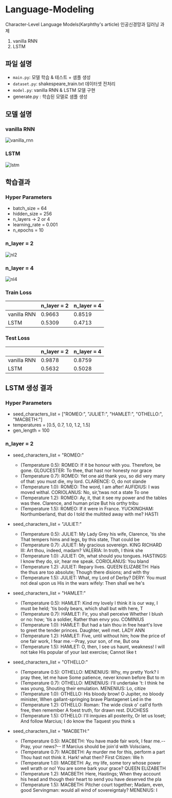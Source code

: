 # Language-Modeling
Character-Level Language Models(Karphthy's article)
인공신경망과 딥러닝 과제
  1. vanilla RNN
  2. LSTM

## 파일 설명
- `main.py`: 모델 학습 & 테스트 + 샘플 생성
- `dataset.py`: shakespeare_train.txt 데이터셋 전처리
- `model.py`: vanilla RNN & LSTM 모델 구현
- generate.py : 학습된 모델로 샘플 생성

## 모델 설명
### vanilla RNN
![vanilla_rnn](https://github.com/moon2y/Language-Modeling/assets/88147264/25119bf3-7b9b-448c-bd08-0bff064a525b)

### LSTM
![lstm](https://github.com/moon2y/Language-Modeling/assets/88147264/1a569403-7ef5-4f4d-9922-adc1f1a3939e)

## 학습결과
### Hyper Parameters
- batch_size = 64
- hidden_size = 256
- n_layers -> 2 or 4
- learning_rate = 0.001
- n_epochs = 10
  
### n_layer = 2
![nl2](https://github.com/moon2y/Language-Modeling/assets/88147264/e4b62065-867f-4e32-9476-2fa83a1b3b99)


### n_layer = 4
![nl4](https://github.com/moon2y/Language-Modeling/assets/88147264/59cf8452-8f47-4d4d-af10-17f94b23a782)

### Train Loss
|                    | n_layer = 2 | n_layer = 4  |
|--------------------|-------------|--------------|
| vanilla RNN        | 0.9663      | 0.8519       |
| LSTM               | 0.5309      | 0.4713       |

### Test Loss
|                    | n_layer = 2 | n_layer = 4  |
|--------------------|-------------|--------------|
| vanilla RNN        | 0.9878      | 0.8759       |
| LSTM               | 0.5632      | 0.5028       |


## LSTM 생성 결과
### Hyper Parameters
- seed_characters_list = ["ROMEO:", "JULIET:", "HAMLET:", "OTHELLO:", "MACBETH:"]
- temperatures = [0.5, 0.7, 1.0, 1.2, 1.5]
- gen_length = 100

### n_layer = 2
- seed_characters_list = "ROMEO:"
  - (Temperature 0.5):
    ROMEO:
    If it be honour with you. Therefore, be gone.
    GLOUCESTER:
    To thee, that hast nor honesty nor grace
  - (Temperature 0.7):
    ROMEO:
    Yet one aid thank you, so did very
    many of that: you must die, my lord.
    CLARENCE:
    O, do not slande
  - (Temperature 1.0):
    ROMEO:
    The word, I am after!
    AUFIDIUS:
    I was moved withal.
    CORIOLANUS:
    No, sir,'twas not a state
    To one 
  - (Temperature 1.2):
    ROMEO:
    Ay, it, that it see my power and the tables was thee. Clarence, and human prize
    But his orthy tribu
  - (Temperature 1.5):
    ROMEO:
    If it were in France.
    YUCKINGHAM:
    Northumberland, that do I told the multited away with me?
    HASTI

- seed_characters_list = "JULIET:"
  - (Temperature 0.5):
    JULIET:
    My Lady Grey his wife, Clarence, 'tis she
    That tempers hims and legs, by this state,
    That could be 
  - (Temperature 0.7):
    JULIET:
    My gracious sovereign.
    KING RICHARD III:
    Art thou, indeed, madam?
    VALERIA:
    In troth, I think she 
  - (Temperature 1.0):
    JULIET:
    Oh, what should you tongues.
    HASTINGS:
    I know they do, sir, hear me speak.
    CORIOLANUS:
    You bland 
  - (Temperature 1.2):
    JULIET:
    Repary lives.
    QUEEN ELIZABETH:
    Hais the thus are too absolute;
    Though there disions; and with thy 
  - (Temperature 1.5):
    JULIET:
    What, my Lord of Derby?
    DERY:
    You must not deal upon us
    His in the wars wifely:
    Then shall we he's

- seed_characters_list = "HAMLET:"
  - (Temperature 0.5):
    HAMLET:
    Kind my lovely I think it is our way,
    I must be held; 'tis body bears, which shall but with here,
    T
  - (Temperature 0.7):
    HAMLET:
    Fir, you shall perceive
    Whether I blush or no: how; 'tis a soldier,
    Rather than envy you.
    COMINIUS
  - (Temperature 1.0):
    HAMLET:
    But had a tain thou in free heart's love to greet the tender princes.
    Daughter, well met.
    LADY ANN
  - (Temperature 1.2):
    HAMLET:
    Five, until without him; how the price of one fair work, I fear me.--Pray, your son, of me,
    But ona
  - (Temperature 1.5):
    HAMLET:
    O, then, I see us haunt, weakness! I will not take
    His popular of your last exercise;
    Cannot like t

- seed_characters_list = "OTHELLO:"
  - (Temperature 0.5):
    OTHELLO:
    MENENIUS:
    Why, my pretty York? I pray thee, let me have
    Some patience, never known before
    But to m
  - (Temperature 0.7):
    OTHELLO:
    MENENIUS:
    I'll undertake 't:
    I think he was young,
    Shouting their emulation.
    MENENIUS:
    Lo, citize
  - (Temperature 1.0):
    OTHELLO:
    His bloody brow! O Jupiter, no bloody minister,
    When gallant-springing brave Plantagenet
    Led in the
  - (Temperature 1.2):
    OTHELLO:
    Roman:
    The wide closk o' call'd forth free, then remember
    A foest truth, for drawn rest.
    DUCHESS 
  - (Temperature 1.5):
    OTHELLO:
    I'll inrquies all posterity,
    Or let us loset;
    And follow Marcius; I do know the Taquest you think s
    
- seed_characters_list = "MACBETH:"
  - (Temperature 0.5):
    MACBETH:
    You have made fair work, I fear me.--Pray, your news?--
    If Marcius should be join'd with Volscians,
  - (Temperature 0.7):
    MACBETH:
    Ay murder me for this, perform a part
    Thou hast not think it. Hark! what then?
    First Citizen:
    We h
  - (Temperature 1.0):
    MACBETH:
    Ay, my life, some tory whose power well wrath or no! You are some bark
    your grace?
    QUEEN ELIZABETH
  - (Temperature 1.2):
    MACBETH:
    Here, Hastings;
    When they account his head and
    though their heart to send you have deserved the pla
  - (Temperature 1.5):
    MACBETH:
    Pitcher court together;
    Madam, even, good Servingman: would all wind of sovereigntaly?
    MENENIUS:
    I
